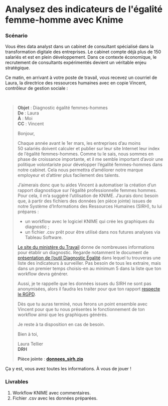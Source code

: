 <h1>Analysez des indicateurs de l'égalité femme-homme avec Knime</h1>
<h3>Scénario</h3>
<p>Vous êtes data analyst dans un cabinet de consultant spécialisé dans la transformation digitale des entreprises. Le cabinet compte déjà plus de 150 salariés et est en plein développement. Dans ce contexte économique, le recrutement de consultants expérimentés devient un véritable enjeu stratégique.</p>
<p>Ce matin, en arrivant à votre poste de travail, vous recevez un courriel de Laura, la directrice des ressources humaines&nbsp;avec en copie Vincent, contrôleur de gestion sociale :</p>
<p>&nbsp;</p>
<blockquote>
<p><strong>Objet</strong> : Diagnostic égalité femmes-hommes<strong><br>De</strong> : Laura<br><strong>À</strong> : Moi<br><strong>CC</strong> : Vincent</p>
<p>Bonjour,&nbsp;</p>
<p>Chaque année avant le 1er mars, les entreprises d’au moins 50&nbsp;salariés doivent calculer et publier sur leur site Internet leur index de l’égalité femmes-hommes. Comme tu le sais, nous sommes en phase de croissance importante, et il me semble important d’avoir une politique volontariste pour développer l’égalité femmes-hommes dans notre cabinet. Cela nous permettra d’améliorer notre marque employeur et d’attirer plus facilement des talents.</p>
<p>J’aimerais donc que tu aides Vincent à automatiser la création d’un rapport diagnostique sur l’égalité professionnelle femmes hommes. Pour cela, il m’a suggéré l’utilisation de KNIME. J’aurais donc besoin que, à partir des fichiers des données (en pièce jointe) issues de notre Système d’Informations des Ressources Humaines (SIRH), tu lui prépares :</p>
<ul>
<li>un workflow avec le logiciel KNIME qui crée les graphiques du diagnostic ;</li>
<li>un fichier .csv prêt pour être utilisé dans nos futures analyses via Tableau Software.</li>
</ul>
<p><a href="https://travail-emploi.gouv.fr/IMG/pdf/guide_egalite_tpe_pme_2021.pdf">Le site du ministère du Travail</a> donne de nombreuses informations pour établir un diagnostic. Regarde notamment le document de <a href="https://s3-eu-west-1.amazonaws.com/static.oc-static.com/prod/courses/files/parcours-data-analyst/Pre%CC%81sentation+outil+Diagnostic+E%CC%81galite%CC%81.pdf">présentation de lʼoutil Diagnostic Égalité</a> dans lequel tu trouveras une liste des indicateurs à surveiller. Pas besoin de tous les extraire, mais dans un premier temps choisis-en au minimum 5 dans la liste que ton workflow devra générer.</p>
<p>Aussi, je te rappelle que les données issues du SIRH ne sont pas anonymisées, alors il faudra les traiter pour que ton rapport <a href="https://www.cnil.fr/cnil-direct/question/quels-sont-les-grands-principes-des-regles-de-protection-des-donnees?visiteur=part">respecte le RGPD</a>.</p>
<p>Dès que tu auras terminé, nous ferons un point ensemble avec Vincent pour que tu nous présentes le fonctionnement de ton workflow ainsi que les graphiques générés.</p>
<p>Je reste à ta disposition en cas de besoin.</p>
<p>Bien à toi,&nbsp;</p>
<p>Laura Tellier<strong><br>DRH</strong></p>
<p><strong>Pièce jointe</strong> : <a href="https://s3-eu-west-1.amazonaws.com/static.oc-static.com/prod/courses/files/parcours-data-analyst/DAN-P7-datasets.zip"><strong>donnees_sirh.zip</strong></a>&nbsp;</p>
</blockquote>
<p>Ça y est, vous avez toutes les informations. À vous de jouer !</p>
<h3>Livrables&nbsp;</h3>
<ol>
<li>Workflow KNIME avec commentaires.</li>
<li>Fichier .csv avec les données préparées.</li>
</ol>

